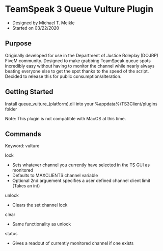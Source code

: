 # TeamSpeak 3 Queue Vulture Plugin
 - Designed by Michael T. Meikle
 - Started on 03/22/2020
 
 ## Purpose
 Originally developed for use in the Department of Justice Roleplay (DOJRP) FiveM community. Designed to make grabbing TeamSpeak queue spots incredibly easy without having to monitor the channel while nearly always beating everyone else to get the spot thanks to the speed of the script. Decided to release this for public consumption/alteration.
 
## Getting Started 

Install queue_vulture_(platform).dll into your %appdata%/TS3Client/plugins folder

Note: This plugin is not compatible with MacOS at this time.

## Commands

Keyword: vulture

lock
 - Sets whatever channel you currently have selected in the TS GUI as monitored
 - Defaults to MAXCLIENTS channel variable
 - Optional 2nd arguement specifies a user defined channel client limit (Takes an int)
 
unlock
 - Clears the set channel lock
 
clear
 - Same functionality as unlock
 
status
 - Gives a readout of currently monitored channel if one exists 
